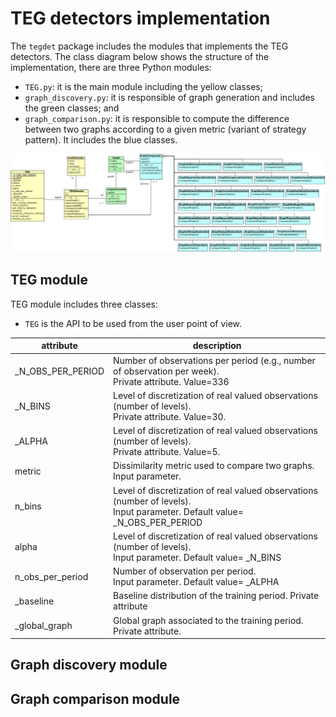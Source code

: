 # TEG detectors implementation

The ```tegdet``` package includes the  modules that implements the TEG detectors. The class diagram below  shows the structure of the implementation, there are three Python modules:
- ```TEG.py```: it is the main module including the yellow classes;
- ```graph_discovery.py```: it is responsible of graph generation and includes the green classes; and
- ```graph_comparison.py```: it is responsible to compute the difference between two graphs according to a given metric (variant of strategy pattern). It includes the blue classes.
 
 <img src="https://github.com/DiasporeUnizar/TEG/blob/master/doc/tegdet.png" width="1000">

## TEG module
TEG module includes three classes:

- ```TEG``` is the API to be used from the user point of view.

| attribute         | description                                                                                       |
|------------------ |------------------------------------------------------------------------------------------------   |
| _N_OBS_PER_PERIOD  | Number of observations per period (e.g., number of observation per week).<br>Private attribute. Value=336    |
| _N_BINS            | Level of discretization of real valued observations (number of levels). <br>Private attribute. Value=30.     |
| _ALPHA             | Level of discretization of real valued observations (number of levels). <br>Private attribute. Value=5.      |
| metric            | Dissimilarity metric used to compare two graphs.<br>Input parameter.                              |
| n_bins            | Level of discretization of real valued observations (number of levels). <br>Input parameter. Default value= _N_OBS_PER_PERIOD    |
| alpha             | Level of discretization of real valued observations (number of levels). <br>Input parameter. Default value= _N_BINS     |
| n_obs_per_period  | Number of observation per period.<br>Input parameter. Default value= _ALPHA                                             |
| _baseline         | Baseline distribution of the training period. Private attribute				|
| _global_graph	   | Global graph associated to the training period. Private attribute.				|

                                                                                                     
## Graph discovery module


## Graph comparison module